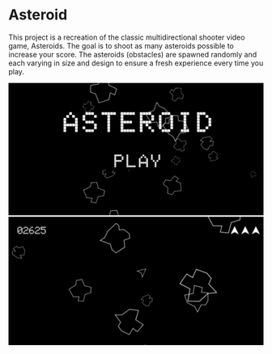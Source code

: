 # Asteroid

This project is a recreation of the classic multidirectional shooter video game, Asteroids. The goal is to shoot as many asteroids possible to increase your score. 
The asteroids (obstacles) are spawned randomly and each varying in size and design to ensure a fresh experience every time you play.  

![image](ScreenShots/Screenshot%201403-10-28%20at%2011.03.00%20at%20night.png)
![image](ScreenShots/Screenshot%201403-10-28%20at%2011.05.53%20at%20night.png)
